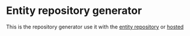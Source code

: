 # Entity repository generator

This is the repository generator use it with the [entity repository](https://github.com/Manuelbaun/entity_repository) or [hosted](https://pub.dev/packages/entity_repository)